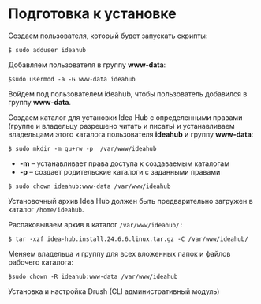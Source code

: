 # Подготовка к установке

Создаем пользователя, который будет запускать скрипты:
```
$ sudo adduser ideahub
```

Добавляем пользователя в группу **www-data**:
```
$sudo usermod -a -G www-data ideahub
```

Войдем под пользователем ideahub, чтобы пользователь добавился в группу **www-data**.

Создаем каталог для установки Idea Hub с определенными правами (группе и владельцу разрешено читать и писать) и устанавливаем владельцами этого каталога пользователя **ideahub** и группу **www-data**:

```
$ sudo mkdir -m gu+rw -p  /var/www/ideahub
```
* **-m** – устанавливает права доступа к создаваемым каталогам
* **-p** – создает родительские каталоги с заданными правами

```
$ sudo chown ideahub:www-data /var/www/ideahub
```

Установочный архив Idea Hub должен быть предварительно загружен в каталог `/home/ideahub`.

Распаковываем архив в каталог `/var/www/ideahub/:`
```
$ tar -xzf idea-hub.install.24.6.6.linux.tar.gz -C /var/www/ideahub/
```

Меняем владельца и группу для всех вложенных папок и файлов рабочего каталога:
```
$sudo chown -R ideahub:www-data /var/www/ideahub
```


Установка и настройка Drush (CLI административный модуль)
